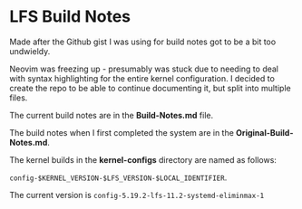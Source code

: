 # LFS Build Notes
Made after the Github gist I was using for build notes got to be a bit too undwieldy.

Neovim was freezing up - presumably was stuck due to needing to deal with syntax highlighting for the entire kernel configuration. I decided to create the repo to be able to continue documenting it, but split into multiple files.

The current build notes are in the **Build-Notes.md** file.

The build notes when I first completed the system are in the **Original-Build-Notes.md**.

The kernel builds in the **kernel-configs** directory are named as follows:

`config-$KERNEL_VERSION-$LFS_VERSION-$LOCAL_IDENTIFIER`.

The current version is `config-5.19.2-lfs-11.2-systemd-eliminmax-1`
